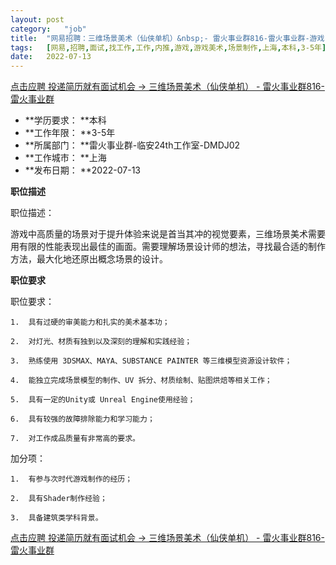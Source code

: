 ```yaml
---
layout:	post
category:	"job"
title:	"网易招聘：三维场景美术（仙侠单机）&nbsp;- 雷火事业群816-雷火事业群-游戏-游戏美术-场景制作-上海本科3-5年"
tags:	[网易,招聘,面试,找工作,工作,内推,游戏,游戏美术,场景制作,上海,本科,3-5年]
date:	2022-07-13
---
```


[点击应聘 投递简历就有面试机会 ->  三维场景美术（仙侠单机）&nbsp;- 雷火事业群816-雷火事业群](http://mobile.bole.netease.com/bole/boleDetail?id=31245&employeeId=346f03c3cda5f04c&key=all)



- **学历要求： **本科
- **工作年限： **3-5年
- **所属部门： **雷火事业群-临安24th工作室-DMDJ02
- **工作城市： **上海
- **发布日期： **2022-07-13



**职位描述**

职位描述：

游戏中高质量的场景对于提升体验来说是首当其冲的视觉要素，三维场景美术需要用有限的性能表现出最佳的画面。需要理解场景设计师的想法，寻找最合适的制作方法，最大化地还原出概念场景的设计。





**职位要求**

职位要求：

	1.	具有过硬的审美能力和扎实的美术基本功；

	2.	对灯光、材质有独到以及深刻的理解和实践经验；

	3.	熟练使用 3DSMAX、MAYA、SUBSTANCE PAINTER 等三维模型资源设计软件；

	4.	能独立完成场景模型的制作、UV 拆分、材质绘制、贴图烘焙等相关工作；

	5.	具有一定的Unity或 Unreal Engine使用经验；

	6.	具有较强的故障排除能力和学习能力；

	7.	对工作成品质量有非常高的要求。

加分项：

	1.	有参与次时代游戏制作的经历；

	2.	具有Shader制作经验；

	3.	具备建筑类学科背景。



[点击应聘 投递简历就有面试机会 ->  三维场景美术（仙侠单机）&nbsp;- 雷火事业群816-雷火事业群](http://mobile.bole.netease.com/bole/boleDetail?id=31245&employeeId=346f03c3cda5f04c&key=all)